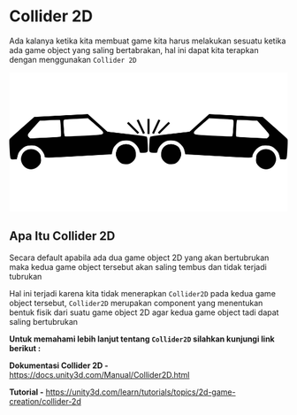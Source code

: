 # Collider 2D

Ada kalanya ketika kita membuat game kita harus melakukan sesuatu ketika ada game object yang saling bertabrakan, hal ini dapat kita terapkan dengan menggunakan `Collider 2D`

![collider2d](collider2d.png)

## Apa Itu Collider 2D

Secara default apabila ada dua game object 2D yang akan bertubrukan maka kedua game object tersebut akan saling tembus dan tidak terjadi tubrukan

Hal ini terjadi karena kita tidak menerapkan `Collider2D` pada kedua game object tersebut, `Collider2D` merupakan component yang menentukan bentuk fisik dari suatu game object 2D agar kedua game object tadi dapat saling bertubrukan

**Untuk memahami lebih lanjut tentang `Collider2D` silahkan kunjungi link berikut :**

**Dokumentasi Collider 2D -** https://docs.unity3d.com/Manual/Collider2D.html

**Tutorial -** https://unity3d.com/learn/tutorials/topics/2d-game-creation/collider-2d
